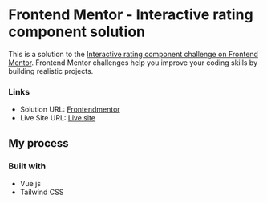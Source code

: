 # Frontend Mentor - Interactive rating component solution

This is a solution to the [Interactive rating component challenge on Frontend Mentor](https://www.frontendmentor.io/challenges/interactive-rating-component-koxpeBUmI). Frontend Mentor challenges help you improve your coding skills by building realistic projects. 


### Links

- Solution URL: [Frontendmentor](https://www.frontendmentor.io/solutions/made-with-vue-and-tailwindcss-B1RD_Zpf9)
- Live Site URL: [Live site](https://interactive-rating-component-facuagueria.vercel.app/)

## My process

### Built with

- Vue js
- Tailwind CSS



